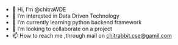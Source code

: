 - 👋 Hi, I’m @chitraWDE
- 👀 I’m interested in Data Driven Technology
- 🌱 I’m currently learning python backend framework 
- 💞️ I’m looking to collaborate on a project
- 📫 How to reach me ,through mail on chitrabbit.cse@gamil.com

<!---
chitraWDE/chitraWDE is a ✨ special ✨ repository because its `README.md` (this file) appears on your GitHub profile.
You can click the Preview link to take a look at your changes.
--->
